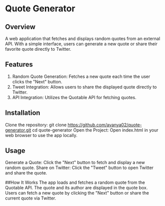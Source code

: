 # Quote Generator
## Overview
A web application that fetches and displays random quotes from an external API. With a simple interface, users can generate a new quote or share their favorite quote directly to Twitter.

## Features
1. Random Quote Generation: Fetches a new quote each time the user clicks the "Next" button.
2. Tweet Integration: Allows users to share the displayed quote directly to Twitter.
3. API Integration: Utilizes the Quotable API for fetching quotes.

## Installation
Clone the repository: git clone https://github.com/avanya02/quote-generator.git
cd quote-generator
Open the Project: Open index.html in your web browser to use the app locally.

## Usage
Generate a Quote: Click the "Next" button to fetch and display a new random quote.
Share on Twitter: Click the "Tweet" button to open Twitter and share the quote.

##How It Works
The app loads and fetches a random quote from the Quotable API.
The quote and its author are displayed in the quote box.
Users can fetch a new quote by clicking the "Next" button or share the current quote via Twitter.
